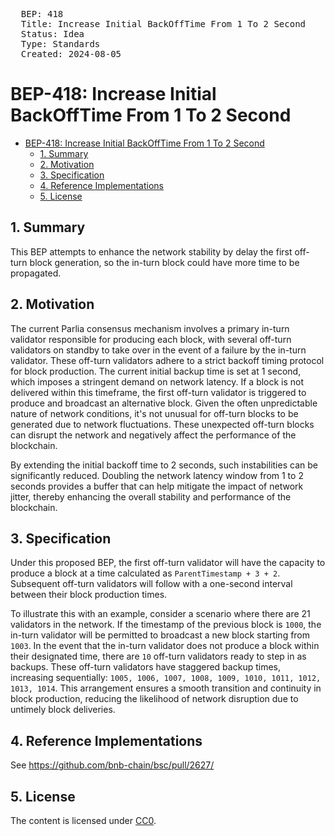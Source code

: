 <pre>
  BEP: 418
  Title: Increase Initial BackOffTime From 1 To 2 Second
  Status: Idea
  Type: Standards
  Created: 2024-08-05
</pre>

# BEP-418: Increase Initial BackOffTime From 1 To 2 Second

- [BEP-418: Increase Initial BackOffTime From 1 To 2 Second](#bep-418-increase-initial-backofftime-from-1-to-2-second)
  - [1. Summary](#1-summary)
  - [2. Motivation](#2-motivation)
  - [3. Specification](#3-specification)
  - [4. Reference Implementations](#4-reference-implementations)
  - [5. License](#5-license)


## 1. Summary

This BEP attempts to enhance the network stability by delay the first off-turn block generation, so the in-turn block could have more time to be propagated.

## 2. Motivation

The current Parlia consensus mechanism involves a primary in-turn validator responsible for producing each block, with several off-turn validators on standby to take over in the event of a failure by the in-turn validator. These off-turn validators adhere to a strict backoff timing protocol for block production. The current initial backup time is set at 1 second, which imposes a stringent demand on network latency. If a block is not delivered within this timeframe, the first off-turn validator is triggered to produce and broadcast an alternative block. Given the often unpredictable nature of network conditions, it's not unusual for off-turn blocks to be generated due to network fluctuations. These unexpected off-turn blocks can disrupt the network and negatively affect the performance of the blockchain.

By extending the initial backoff time to 2 seconds, such instabilities can be significantly reduced. Doubling the network latency window from 1 to 2 seconds provides a buffer that can help mitigate the impact of network jitter, thereby enhancing the overall stability and performance of the blockchain.

## 3. Specification

Under this proposed BEP, the first off-turn validator will have the capacity to produce a block at a time calculated as `ParentTimestamp + 3 + 2`. Subsequent off-turn validators will follow with a one-second interval between their block production times.

To illustrate this with an example, consider a scenario where there are 21 validators in the network. If the timestamp of the previous block is `1000`, the in-turn validator will be permitted to broadcast a new block starting from `1003`. In the event that the in-turn validator does not produce a block within their designated time, there are `10` off-turn validators ready to step in as backups. These off-turn validators have staggered backup times, increasing sequentially: `1005, 1006, 1007, 1008, 1009, 1010, 1011, 1012, 1013, 1014`. This arrangement ensures a smooth transition and continuity in block production, reducing the likelihood of network disruption due to untimely block deliveries.

## 4. Reference Implementations

See https://github.com/bnb-chain/bsc/pull/2627/

## 5. License

The content is licensed under [CC0](https://creativecommons.org/publicdomain/zero/1.0/).
